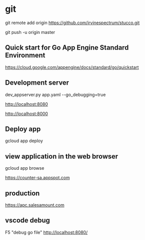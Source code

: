 # git

git remote add origin https://github.com/irvinespectrum/stucco.git

git push -u origin master

## Quick start for Go App Engine Standard Environment

<https://cloud.google.com/appengine/docs/standard/go/quickstart>

## Development server

dev_appserver.py app.yaml --go_debugging=true

<http://localhost:8080>

<http://localhost:8000>

## Deploy app

gcloud app deploy

## view application in the web browser

gcloud app browse

<https://counter-sa.appspot.com>

## production

<https://apc.salesamount.com>

## vscode debug

F5 "debug go file"
<http://localhost:8080/>